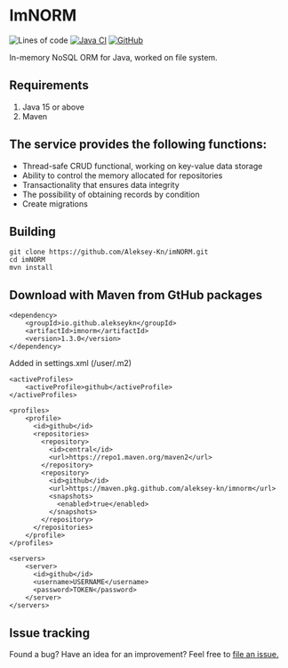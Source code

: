 # ImNORM
![Lines of code](https://img.shields.io/tokei/lines/github/Aleksey-Kn/imNORM)
[![Java CI](https://github.com/Aleksey-Kn/imNORM/actions/workflows/build.yml/badge.svg)](https://github.com/Aleksey-Kn/imNORM/actions/workflows/build.yml)
[![GitHub](https://img.shields.io/badge/license-MIT-green.svg)](https://github.com//Aleksey-Kn/imNORM/blob/master/LICENSE "MIT")

In-memory NoSQL ORM for Java, worked on file system. 

## Requirements
1. Java 15 or above
2. Maven

## The service provides the following functions:
- Thread-safe CRUD functional, working on key-value data storage
- Ability to control the memory allocated for repositories
- Transactionality that ensures data integrity
- The possibility of obtaining records by condition
- Create migrations

## Building
```
git clone https://github.com/Aleksey-Kn/imNORM.git
cd imNORM
mvn install
```

## Download with Maven from GtHub packages
```
<dependency>
    <groupId>io.github.alekseykn</groupId>
    <artifactId>imnorm</artifactId>
    <version>1.3.0</version>
</dependency>
```

Added in settings.xml (/user/.m2)
```
<activeProfiles>
    <activeProfile>github</activeProfile>
</activeProfiles>

<profiles>
    <profile>
      <id>github</id>
      <repositories>
        <repository>
          <id>central</id>
          <url>https://repo1.maven.org/maven2</url>
        </repository>
        <repository>
          <id>github</id>
          <url>https://maven.pkg.github.com/aleksey-kn/imnorm</url>
          <snapshots>
            <enabled>true</enabled>
          </snapshots>
        </repository>
      </repositories>
    </profile>
</profiles>

<servers>
    <server>
      <id>github</id>
      <username>USERNAME</username>
      <password>TOKEN</password>
    </server>
</servers>
```

## Issue tracking
Found a bug? Have an idea for an improvement? Feel free to [file an issue.](https://github.com/Aleksey-Kn/imNORM/issues)
